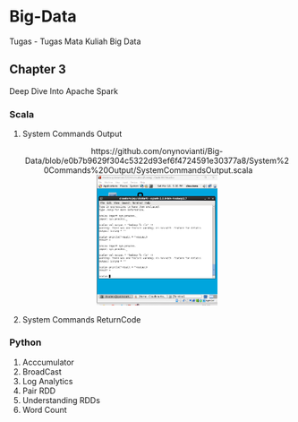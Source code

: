 # Big-Data
Tugas - Tugas Mata Kuliah Big Data

## Chapter 3
Deep Dive Into Apache Spark

### Scala
1. System Commands Output
    <p align="center">
      https://github.com/onynovianti/Big-Data/blob/e0b7b9629f304c5322d93ef6f4724591e30377a8/System%20Commands%20Output/SystemCommandsOutput.scala 
    &nbsp; &nbsp; &nbsp; &nbsp;
      <img alt="Dark" src="https://github.com/onynovianti/Big-Data/blob/e0b7b9629f304c5322d93ef6f4724591e30377a8/System%20Commands%20Output/SystemCommandsOutput.png" width="45%">
    </p>
2. System Commands ReturnCode

### Python
1. Acccumulator
2. BroadCast
3. Log Analytics
4. Pair RDD
5. Understanding RDDs
6. Word Count
